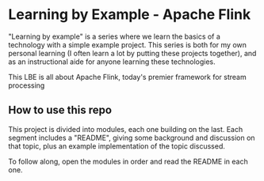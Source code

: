 # Learning by Example - Apache Flink

"Learning by example" is a series where we learn the basics of a technology with a simple example project. This series is both for my own personal learning (I often learn a lot by putting these projects together), and as an instructional aide for anyone learning these technologies.

This LBE is all about Apache Flink, today's premier framework for stream processing


## How to use this repo

This project is divided into modules, each one building on the last. Each segment includes a "README", giving some background and discussion on that topic, plus an example implementation of the topic discussed.

To follow along, open the modules in order and read the README in each one.